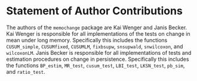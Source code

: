 # Statement of Author Contributions

The authors of the `memochange` package are Kai Wenger and Janis Becker. Kai Wenger is responsible for all implementations of the tests on change in mean under long memory. Specifically this includes the functions `CUSUM_simple`, `CUSUMfixed`, `CUSUMLM`, `fixbsupw`, `snsupwald`, `snwilcoxon`, and `wilcoxonLM`. Janis Becker is responsible for all implementations of tests and estimation procedures on change in persistence. Specifically this includes the functions `BP_estim`, `MR_test`, `cusum_test`, `LBI_test`, `LKSN_test`, `pb_sim`, and `ratio_test`.